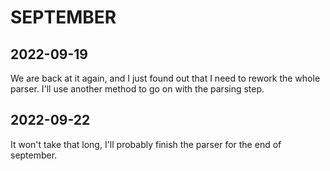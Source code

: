 # SEPTEMBER

## 2022-09-19

We are back at it again, and I just found out that I need to rework the whole parser. I'll use another method to go on with the parsing step.

## 2022-09-22

It won't take that long, I'll probably finish the parser for the end of september.